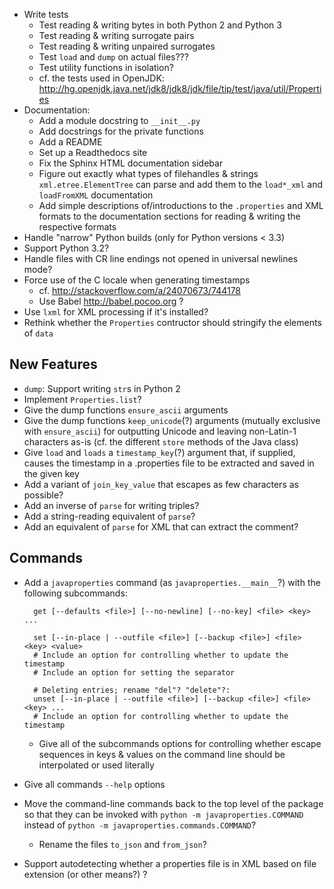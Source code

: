 - Write tests
    - Test reading & writing bytes in both Python 2 and Python 3
    - Test reading & writing surrogate pairs
    - Test reading & writing unpaired surrogates
    - Test `load` and `dump` on actual files???
    - Test utility functions in isolation?
    - cf. the tests used in OpenJDK: <http://hg.openjdk.java.net/jdk8/jdk8/jdk/file/tip/test/java/util/Properties>
- Documentation:
    - Add a module docstring to `__init__.py`
    - Add docstrings for the private functions
    - Add a README
    - Set up a Readthedocs site
    - Fix the Sphinx HTML documentation sidebar
    - Figure out exactly what types of filehandles & strings
      `xml.etree.ElementTree` can parse and add them to the `load*_xml` and
      `loadFromXML` documentation
    - Add simple descriptions of/introductions to the `.properties` and XML
      formats to the documentation sections for reading & writing the
      respective formats
- Handle "narrow" Python builds (only for Python versions < 3.3)
- Support Python 3.2?
- Handle files with CR line endings not opened in universal newlines mode?
- Force use of the C locale when generating timestamps
    - cf. <http://stackoverflow.com/a/24070673/744178>
    - Use Babel <http://babel.pocoo.org> ?
- Use `lxml` for XML processing if it's installed?
- Rethink whether the `Properties` contructor should stringify the elements of
  `data`

New Features
------------
- `dump`: Support writing `str`s in Python 2
- Implement `Properties.list`?
- Give the dump functions `ensure_ascii` arguments
- Give the dump functions `keep_unicode`(?) arguments (mutually exclusive with
  `ensure_ascii`) for outputting Unicode and leaving non-Latin-1 characters
  as-is  (cf. the different `store` methods of the Java class)
- Give `load` and `loads` a `timestamp_key`(?) argument that, if supplied,
  causes the timestamp in a .properties file to be extracted and saved in the
  given key
- Add a variant of `join_key_value` that escapes as few characters as possible?
- Add an inverse of `parse` for writing triples?
- Add a string-reading equivalent of `parse`?
- Add an equivalent of `parse` for XML that can extract the comment?

Commands
--------
- Add a `javaproperties` command (as `javaproperties.__main__`?) with the
  following subcommands:

        get [--defaults <file>] [--no-newline] [--no-key] <file> <key> ...

        set [--in-place | --outfile <file>] [--backup <file>] <file> <key> <value>
        # Include an option for controlling whether to update the timestamp
        # Include an option for setting the separator

        # Deleting entries; rename "del"? "delete"?:
        unset [--in-place | --outfile <file>] [--backup <file>] <file> <key> ...
        # Include an option for controlling whether to update the timestamp

    - Give all of the subcommands options for controlling whether escape
      sequences in keys & values on the command line should be interpolated or
      used literally

- Give all commands `--help` options
- Move the command-line commands back to the top level of the package so that
  they can be invoked with `python -m javaproperties.COMMAND` instead of
  `python -m javaproperties.commands.COMMAND`?
    - Rename the files `to_json` and `from_json`?
- Support autodetecting whether a properties file is in XML based on file
  extension (or other means?) ?
